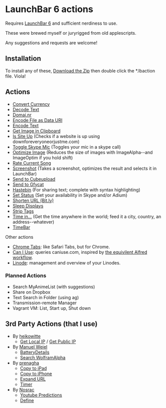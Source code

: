 # LaunchBar 6 actions

Requires [LaunchBar 6](http://obdev.at/products/launchbar) and sufficient nerdiness to
use.

These were brewed myself or juryrigged from old applescripts.

Any suggestions and requests are welcome!

## Installation

To install any of these, [Download the Zip](https://github.com/hlissner/launchbar6-scripts/archive/master.zip) then double click the *.lbaction file. Viola!

## Actions

* [Convert Currency](https://github.com/hlissner/launchbar6-scripts/tree/master/actions/Convert%20Currency.lbaction)
* [Decode Text](https://github.com/hlissner/lb6-actions/tree/master/actions/Decode.lbaction)
* [Domai.nr](https://github.com/hlissner/lb6-actions/tree/master/actions/Domainr.lbaction)
* [Encode File as Data URI](https://github.com/hlissner/launchbar6-scripts/tree/master/actions/Encode%20File%20as%20Data%20URI.lbaction)
* [Encode Text](https://github.com/hlissner/lb6-actions/tree/master/actions/Encode.lbaction)
* [Get Image in Clipboard](https://github.com/hlissner/launchbar6-scripts/tree/master/actions/Get%20Image%20in%20Clipboard.lbaction)
* [Is Site Up](https://github.com/hlissner/lb6-actions/tree/master/actions/Is%20Site%20Up.lbaction)
    (Checks if a website is up using downforeveryoneorjustme.com)
* [Toggle Skype Mic](https://github.com/hlissner/lb6-actions/tree/master/actions/Toggle%20Skype%20Mic.lbaction)
    (Toggles your mic in a skype call)
* [Optimize Image](https://github.com/hlissner/launchbar6-scripts/tree/master/actions/Optimize%20Image.lbaction)
    (Reduces the size of images with ImageAlpha--and ImageOptim if you hold shift)
* [Rate Current Song](https://github.com/hlissner/launchbar6-scripts/tree/master/actions/Rate%20Current%20Song.lbaction)
* [Screenshot](https://github.com/hlissner/launchbar6-scripts/tree/master/actions/Screenshot.lbaction)
    (Takes a screenshot, optimizes the result and selects it in LaunchBar)
* [Send to Cubeupload](https://github.com/hlissner/launchbar6-scripts/tree/master/actions/Send%20to%20Cubeupload.lbaction)
* [Send to Gfycat](https://github.com/hlissner/launchbar6-scripts/tree/master/actions/Send%20to%20Gfycat.lbaction)
* [Hastebin](https://github.com/hlissner/launchbar6-scripts/tree/master/actions/Hastebin.lbaction)
    (For sharing text; complete with syntax highlighting)
* [Set Status](https://github.com/hlissner/launchbar6-scripts/tree/master/actions/Set%20Status.lbaction)
    (Set your availability in Skype and/or Adium)
* [Shorten URL (Bit.ly)](https://github.com/hlissner/lb6-actions/tree/master/actions/Shorten%20URL%20(Bit.ly).lbaction)
* [Sleep Displays](https://github.com/hlissner/launchbar6-scripts/tree/master/actions/Sleep%20Displays.lbaction)
* [Strip Tags](https://github.com/hlissner/launchbar6-scripts/tree/master/actions/Strip%20Tags.lbaction)
* [Time in...](https://github.com/hlissner/launchbar6-scripts/tree/master/actions/Time%20In.lbaction)
    (Get the time anywhere in the world; feed it a city, country, an address--whatever)
* [TimeBar](https://github.com/hlissner/lb6-actions/tree/master/actions/Timebar.lbaction)

Other actions
* [Chrome Tabs](https://github.com/hlissner/lb6-chrometabs): like Safari Tabs, but for
  Chrome.
* [Can I Use](https://github.com/hlissner/lb6-caniuse): queries caniuse.com, inspired by
  [the equivilent Alfred workflow](https://github.com/willfarrell/alfred-caniuse-workflow).
* [Linode](https://github.com/hlissner/lb6-linode): management and overview of your Linodes.

### Planned Actions

* Search MyAnimeList (with suggestions)
* Share on Dropbox
* Text Search in Folder (using ag)
* Transmission-remote Manager
* Vagrant VM: List, Start up, Shut down

## 3rd Party Actions (that I use)

* By [heikowitte](https://github.com/heikowitte)
    * [Get Local IP](https://github.com/heikowitte/LaunchBarActions/tree/master/get-local-ip.lbaction) / [Get Public IP](https://github.com/heikowitte/LaunchBarActions/tree/master/get-public-ip.lbaction)
* By [Manuel Weiel](http://manuel.weiel.eu/private-projects/launchbar-actions/)
    * [BatteryDetails](http://manuel.weiel.eu/wp-content/uploads/BatteryDetails.lbaction)
    * [Search WolframAlpha](http://manuel.weiel.eu/private-projects/launchbar-actions/search-wolfram-alpha/)
* By [prenagha](https://github.com/prenagha/launchbar)
    * [Copy to iPad](https://github.com/prenagha/launchbar/tree/master/Copy%20to%20iPad.lbaction)
    * [Copy to iPhone](https://github.com/prenagha/launchbar/tree/master/Copy%20to%20iPhone.lbaction)
    * [Expand URL](https://github.com/prenagha/launchbar/tree/master/Expand%20URL.lbaction)
    * [Timer](https://github.com/prenagha/launchbar/tree/master/Timer.lbaction)
* By [Nosrac](https://github.com/Nosrac)
    * [Youtube Predictions](https://github.com/Nosrac/LBYoutubePredictions)
    * [Define](https://github.com/Nosrac/LBDefine)

